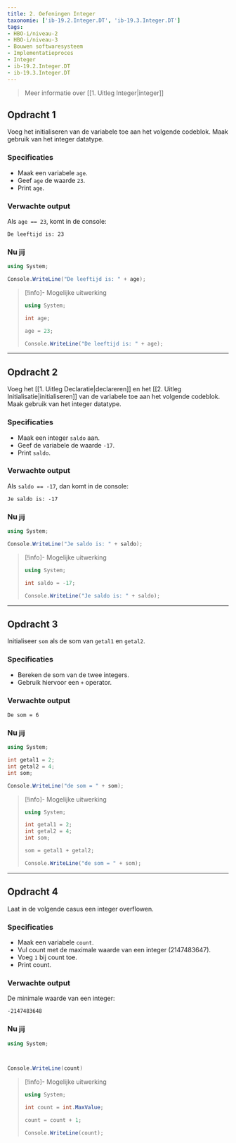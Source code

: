 ```yaml
---
title: 2. Oefeningen Integer
taxonomie: ['ib-19.2.Integer.DT', 'ib-19.3.Integer.DT']
tags:
- HBO-i/niveau-2
- HBO-i/niveau-3
- Bouwen softwaresysteem
- Implementatieproces
- Integer
- ib-19.2.Integer.DT
- ib-19.3.Integer.DT
---
```


> Meer informatie over [[1. Uitleg Integer|integer]]

## Opdracht 1
Voeg het initialiseren van de variabele toe aan het volgende codeblok. Maak gebruik van het integer datatype.

### Specificaties
- Maak een variabele `age`.
- Geef `age` de waarde `23`.
- Print `age`.

### Verwachte output
Als `age == 23`, komt in de console:
```
De leeftijd is: 23
```

### Nu jij
```csharp runner
using System;

Console.WriteLine("De leeftijd is: " + age);
```

> [!info]- Mogelijke uitwerking
> ``` csharp
> using System;
> 
> int age;
> 
> age = 23;
> 
> Console.WriteLine("De leeftijd is: " + age);
> ```

---

## Opdracht 2
Voeg het [[1. Uitleg Declaratie|declareren]] en het [[2. Uitleg Initialisatie|initialiseren]] van de variabele toe aan het volgende codeblok. Maak gebruik van het integer datatype.

### Specificaties
- Maak een integer `saldo` aan.
- Geef de variabele de waarde `-17`.
- Print `saldo`.

### Verwachte output
Als `saldo == -17`, dan komt in de console:
```
Je saldo is: -17
```

### Nu jij
```csharp runner
using System;

Console.WriteLine("Je saldo is: " + saldo);
``` 

> [!info]- Mogelijke uitwerking
> ``` csharp
> using System;
>
> int saldo = -17;
>
> Console.WriteLine("Je saldo is: " + saldo);
> ```

---

## Opdracht 3
Initialiseer `som` als de som van `getal1` en `getal2`.

### Specificaties
- Bereken de som van de twee integers.
- Gebruik hiervoor een `+` operator.

### Verwachte output
```
De som = 6
```

### Nu jij
``` csharp runner
using System;

int getal1 = 2;
int getal2 = 4;
int som;

Console.WriteLine("de som = " + som);
``` 

> [!info]- Mogelijke uitwerking
> ``` csharp
> using System;
> 
> int getal1 = 2;
> int getal2 = 4;
> int som;
> 
> som = getal1 + getal2;
>
> Console.WriteLine("de som = " + som);
> ```

---

## Opdracht 4
Laat in de volgende casus een integer overflowen.

### Specificaties
- Maak een variabele `count`.
- Vul count met de maximale waarde van een integer (2147483647).
- Voeg `1` bij count toe.
- Print count.

### Verwachte output
De minimale waarde van een integer:
```
-2147483648
```

### Nu jij
```csharp runner
using System;



Console.WriteLine(count)
```

> [!info]- Mogelijke uitwerking
> ``` csharp
> using System;
> 
> int count = int.MaxValue;
> 
> count = count + 1;
> 
> Console.WriteLine(count);
> ```
